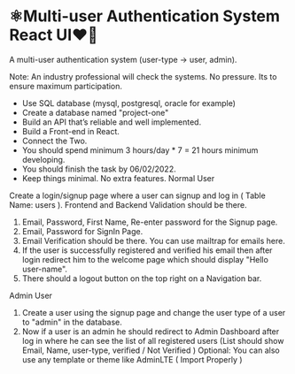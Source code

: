 # ⚛️Multi-user Authentication System React UI❤️‍🔥

A multi-user authentication system  (user-type -> user, admin).

Note: An industry professional will check the systems. No pressure. Its to ensure maximum participation.

- Use SQL database (mysql, postgresql, oracle for example)
- Create a database named "project-one"
- Build an API that’s reliable and well implemented.
- Build a Front-end in React.
- Connect the Two.
- You should spend minimum 3 hours/day * 7 = 21 hours minimum developing.
- You should finish the task by 06/02/2022.
- Keep things minimal. No extra features.
Normal User

Create a login/signup page where a user can signup and log in ( Table Name: users ). Frontend and Backend Validation should be there.

1. Email, Password, First Name, Re-enter password for the Signup page.
2. Email, Password for SignIn Page.
3. Email Verification should be there. You can use mailtrap for emails here.
4. If the user is successfully registered and verified his email then after login redirect him to the welcome page which should display "Hello user-name".
5. There should a logout button on the top right on a Navigation bar.

Admin User

1. Create a user using the signup page and change the user type of a user to "admin" in the database.
2. Now if a user is an admin he should redirect to Admin Dashboard after log in where he can see the list  of all registered users (List should show Email, Name, user-type, verified / Not Verified )
Optional: You can also use any template or theme like AdminLTE ( Import Properly )



